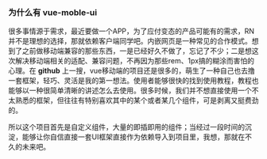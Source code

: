 ### 为什么有 vue-moble-ui
很多事情源于需求，最近要做一个APP，为了应付变态的产品可能有的需求，RN并不是理想的选择，那就依赖客户端同学吧。内嵌网页是一种常见的合作模式。想到了之前做移动端兼容的那些东西，一是已经好久不做了，忘记了不少；二是想这次解决移动端相关的适配、兼容问题，不再因为那些rem、1px搞的糊涂而害怕的心理。在 __github__ 上一搜，vue移动端的项目还是很多的，萌生了一种自己也去撸一套框架，轻巧、灵活是我的第一想法。使用者能够很快的找到使用教程，教程也能够以一种很简单清晰的讲述怎么去使用。很多时候，我们并不想直接使用一个不太熟悉的框架，但往往有特别喜欢其中的某个或者某几个组件，可是剥离又挺费劲的。

所以这个项目首先是自定义组件，大量的即插即用的组件；当经过一段时间的沉淀，能够让你自信直接一套UI框架直接作为依赖导入到项目里，我想，那就在不久的未来吧。

